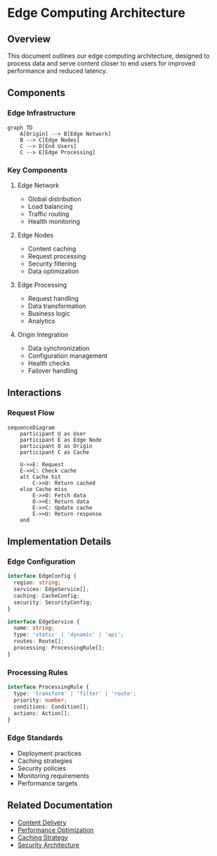 # Edge Computing Architecture

## Overview

This document outlines our edge computing architecture, designed to process data and serve content closer to end users for improved performance and reduced latency.

## Components

### Edge Infrastructure
```mermaid
graph TD
    A[Origin] --> B[Edge Network]
    B --> C[Edge Nodes]
    C --> D[End Users]
    C --> E[Edge Processing]
```

### Key Components
1. Edge Network
   - Global distribution
   - Load balancing
   - Traffic routing
   - Health monitoring

2. Edge Nodes
   - Content caching
   - Request processing
   - Security filtering
   - Data optimization

3. Edge Processing
   - Request handling
   - Data transformation
   - Business logic
   - Analytics

4. Origin Integration
   - Data synchronization
   - Configuration management
   - Health checks
   - Failover handling

## Interactions

### Request Flow
```mermaid
sequenceDiagram
    participant U as User
    participant E as Edge Node
    participant O as Origin
    participant C as Cache
    
    U->>E: Request
    E->>C: Check cache
    alt Cache hit
        C->>U: Return cached
    else Cache miss
        E->>O: Fetch data
        O->>E: Return data
        E->>C: Update cache
        E->>U: Return response
    end
```

## Implementation Details

### Edge Configuration
```typescript
interface EdgeConfig {
  region: string;
  services: EdgeService[];
  caching: CacheConfig;
  security: SecurityConfig;
}

interface EdgeService {
  name: string;
  type: 'static' | 'dynamic' | 'api';
  routes: Route[];
  processing: ProcessingRule[];
}
```

### Processing Rules
```typescript
interface ProcessingRule {
  type: 'transform' | 'filter' | 'route';
  priority: number;
  conditions: Condition[];
  actions: Action[];
}
```

### Edge Standards
- Deployment practices
- Caching strategies
- Security policies
- Monitoring requirements
- Performance targets

## Related Documentation
- [Content Delivery](./content-delivery.md)
- [Performance Optimization](./performance.md)
- [Caching Strategy](../data-flow/caching.md)
- [Security Architecture](../security/security-architecture.md)
